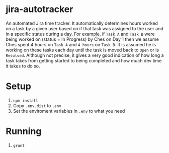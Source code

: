 jira-autotracker
================

An automated Jira time tracker. It automatically determines hours worked on a task by a given user based on if that task was assigned to the user and in a specific status during a day. For example, if `Task A` and `Task B` were being worked on (status = In Progress) by Ches on Day 1 then we assume Ches spent 4 hours on `Task A` and `4 hours` on `Task B`. It is assumed he is working on these tasks each day until the task is moved back to `Open` or is `Resolved`. Although not precise, it gives a very good indication of how long a task takes from getting started to being completed and how much dev time it takes to do so.

# Setup

1. `npm install`
2. Copy `.env.dist` to `.env`
3. Set the enviroment variables in `.env` to what you need

# Running

1. `grunt`
